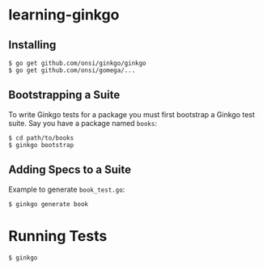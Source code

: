 # learning-ginkgo

## Installing

```
$ go get github.com/onsi/ginkgo/ginkgo
$ go get github.com/onsi/gomega/...
```

## Bootstrapping a Suite

To write Ginkgo tests for a package you must first bootstrap a Ginkgo test suite. Say you have a package named `books`:

```
$ cd path/to/books
$ ginkgo bootstrap
```

## Adding Specs to a Suite

Example to generate `book_test.go`:

```
$ ginkgo generate book
```

# Running Tests

```
$ ginkgo
```